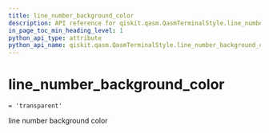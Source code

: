 ```yaml
---
title: line_number_background_color
description: API reference for qiskit.qasm.QasmTerminalStyle.line_number_background_color
in_page_toc_min_heading_level: 1
python_api_type: attribute
python_api_name: qiskit.qasm.QasmTerminalStyle.line_number_background_color
---
```


# line\_number\_background\_color

<span id="qiskit.qasm.QasmTerminalStyle.line_number_background_color" />

`= 'transparent'`

line number background color

